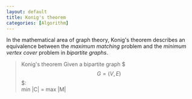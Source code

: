 ```yaml
---
layout: default
title: Konig's theorem
categories: [Algorithm]
---
```


In the mathematical area of graph theory, Konig's theorem describes an equivalence between the *maximum matching* problem and the *minimum vertex cover* problem in *bipartite graphs*.

> Konig's theorem
> Given a bipartite graph $$$G=(V,E)$$$:  
> min |C|  = max |M|

